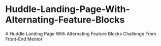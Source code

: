 # Huddle-Landing-Page-With-Alternating-Feature-Blocks
A Huddle Landing Page With Alternating Feature Blocks Challenge From Front-End Mentor

